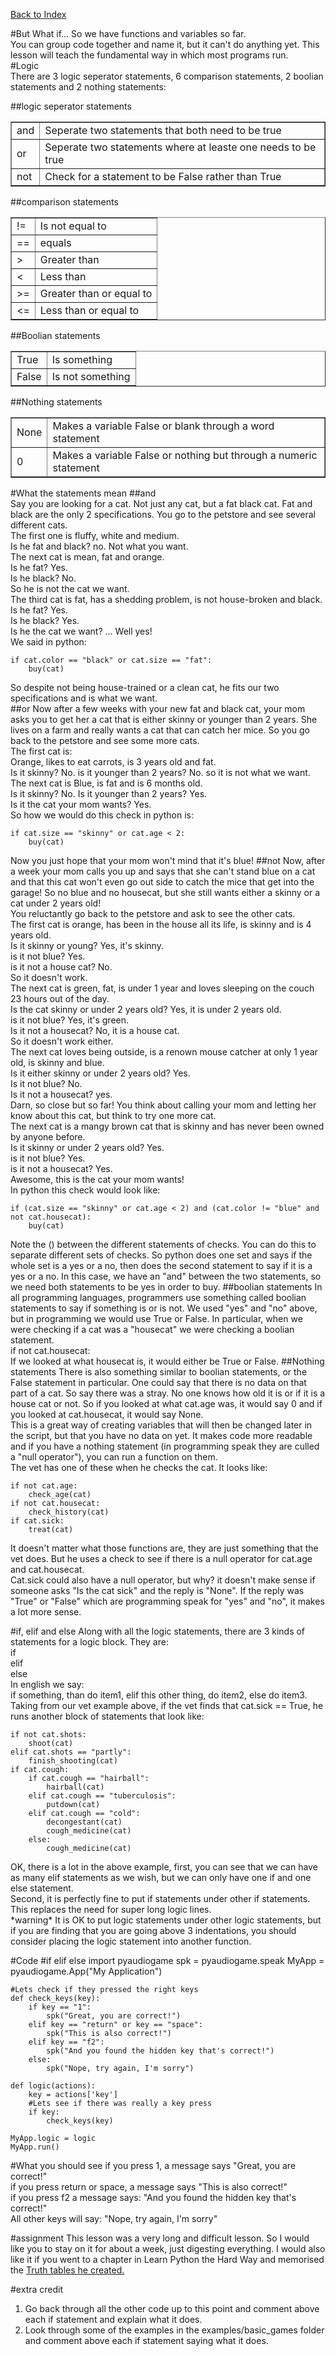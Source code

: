 <title>lesson 3: but what if -- Basic Tutorial</title>

[Back to Index](index.html)

#But What if...
So we have functions and variables so far.  
You can group code together and name it, but it can't do anything yet. This lesson will teach the fundamental way in which most programs run.  
#Logic  
There are 3 logic seperator statements, 6 comparison statements, 2 boolian statements and 2 nothing statements:  

##logic seperator statements

<table border=1>
<tr>
<td>and</td>
<td>Seperate two statements that both need to be true</td>
</tr>
<tr>
<td>or</td>
<td>Seperate two statements where at leaste one needs to be true</td>
</tr>
<tr>
<td>not</td>
<td>Check for a statement to be False rather than True</td>
</tr>
</table>

##comparison statements

<table border=1>
<tr>
<td>!=</td>
<td>Is not equal to</td>
</tr>
<tr>
<td>==</td>
<td>equals</td>
</tr>
<tr>
<td>&gt;</td>
<td>Greater than</td>
</tr>
<tr>
<td>&lt;</td>
<td>Less than</td>
</tr>
<tr>
<td>&gt;=</td>
<td>Greater than or equal to</td>
</tr>
<tr>
<td>&lt;=</td>
<td>Less than or equal to</td>
</tr>
</table>

##Boolian statements

<table border=1>
<tr>
<td>True</td>
<td>Is something</tr>
</tr>
<tr>
<td>False</td>
<td>Is not something</td>
</tr>
</table>

##Nothing statements

<table border=1>
<tr>
<td>None</td>
<td>Makes a variable False or blank through a word statement</td>
</tr>
<tr>
<td>0</td>
<td>Makes a variable False or nothing but through a numeric statement</td>
</tr>
</table>

#What the statements mean
##and  
Say you are looking for a cat. Not just any cat, but a fat black cat. Fat and black are the only 2 specifications. You go to the petstore and see several different cats.  
The first one is fluffy, white and medium.  
Is he fat and black? no. Not what you want.  
The next cat is mean, fat and orange.  
Is he fat? Yes.  
Is he black? No.  
So he is not the cat we want.  
The third cat is fat, has a shedding problem, is not house-broken and black.  
Is he fat? Yes.  
Is he black? Yes.  
Is he the cat we want? ... Well yes!  
We said in python:

	if cat.color == "black" or cat.size == "fat":
		buy(cat)

So despite not being house-trained or a clean cat, he fits our two specifications and is what we want.  
##or
Now after a few weeks with your new fat and black cat, your mom asks you to get her a cat that is either skinny or younger than 2 years. She lives on a farm and really wants a cat that can catch her mice. So you go back to the petstore and see some more cats.  
The first cat is:  
Orange, likes to eat carrots, is 3 years old and fat.  
Is it skinny? No. is it younger than 2 years? No. so it is not what we want.  
The next cat is Blue, is fat and is 6 months old.  
Is it skinny? No. Is it younger than 2 years? Yes.  
Is it the cat your mom wants? Yes.  
So how we would do this check in python is:  

	if cat.size == "skinny" or cat.age < 2:
		buy(cat)

Now you just hope that your mom won't mind that it's blue!
##not
Now, after a week your mom calls you up and says that she can't stand blue on a cat and that this cat won't even go out side to catch the mice that get into the garage! So no blue and no housecat, but she still wants either a skinny or a cat under 2 years old!  
You reluctantly go back to the petstore and ask to see the other cats.  
The first cat is orange, has been in the house all its life, is skinny and is 4 years old.  
Is it skinny or young? Yes, it's skinny.  
is it not blue? Yes.  
is it not a house cat? No.  
So it doesn't work.  
The next cat is green, fat, is under 1 year and loves sleeping on the couch 23 hours out of the day.  
Is the cat skinny or under 2 years old? Yes, it is under 2 years old.  
is it not blue? Yes, it's green.  
Is it not a housecat? No, it is a house cat.  
So it doesn't work either.  
The next cat loves being outside, is a renown mouse catcher at only 1 year old, is skinny and blue.  
Is it either skinny or under 2 years old? Yes.  
Is it not blue? No.  
Is it not a housecat? yes.  
Darn, so close but so far! You think about calling your mom and letting her know about this cat, but think to try one more cat.  
The next cat is a mangy brown cat that is skinny and has never been owned by anyone before.  
Is it skinny or under 2 years old? Yes.  
is it not blue? Yes.  
is it not a housecat? Yes.  
Awesome, this is the cat your mom wants!  
In python this check would look like:  

	if (cat.size == "skinny" or cat.age < 2) and (cat.color != "blue" and not cat.housecat):
		buy(cat)

Note the () between the different statements of checks. You can do this to separate different sets of checks. So python does one set and says if the whole set is a yes or a no, then does the second statement to say if it is a yes or a no. In this case, we have an "and" between the two statements, so we need both statements to be yes in order to buy.
##boolian statements
In all programming languages, programmers use something called boolian statements to say if something is or is not. We used "yes" and "no" above, but in programming we would use True or False. In particular, when we were checking if a cat was a "housecat" we were checking a boolian statement.  
if not cat.housecat:  
If we looked at what housecat is, it would either be True or False.
##Nothing statements
There is also something similar to boolian statements, or the False statement in particular. One could say that there is no data on that part of a cat. So say there was a stray. No one knows how old it is or if it is a house cat or not. So if you looked at what cat.age was, it would say 0 and if you looked at cat.housecat, it would say None.  
This is a great way of creating variables that will then be changed later in the script, but that you have no data on yet. It makes code more readable and if you have a nothing statement (in programming speak they are culled a "null operator"), you can run a function on them.  
The vet has one of these when he checks the cat. It looks like:  

	if not cat.age:
		check_age(cat)
	if not cat.housecat:
		check_history(cat)
	if cat.sick:
		treat(cat)


It doesn't matter what those functions are, they are just something that the vet does. But he uses a check to see if there is a null operator for cat.age and cat.housecat.  
Cat.sick could also have a null operator, but why? it doesn't make sense if someone asks "Is the cat sick" and the reply is "None". If the reply was "True" or "False" which are programming speak for "yes" and "no", it makes a lot more sense.

#if, elif and else
Along with all the logic statements, there are 3 kinds of statements for a logic block. They are:  
if  
elif  
else  
In english we say:  
if something, than do item1, elif this other thing, do item2, else do item3.  
Taking from our vet example above, if the vet finds that cat.sick == True, he runs another block of statements that look like:  

	if not cat.shots:
		shoot(cat)
	elif cat.shots == "partly":
		finish_shooting(cat)
	if cat.cough:
		if cat.cough == "hairball":
			hairball(cat)
		elif cat.cough == "tuberculosis":
			putdown(cat)
		elif cat.cough == "cold":
			decongestant(cat)
			cough_medicine(cat)
		else:
			cough_medicine(cat)

OK, there is a lot in the above example, first, you can see that we can have as many elif statements as we wish, but we can only have one if and one else statement.  
Second, it is perfectly fine to put if statements under other if statements. This replaces the need for super long logic lines.  
\*warning\* It is OK to put logic statements under other logic statements, but if you are finding that you are going above 3 indentations, you should consider placing the logic statement into another function.

#Code
	#if elif else
	import pyaudiogame
	spk = pyaudiogame.speak
	MyApp = pyaudiogame.App("My Application")
	
	#Lets check if they pressed the right keys
	def check_keys(key):
		if key == "1":
			spk("Great, you are correct!")
		elif key == "return" or key == "space":
			spk("This is also correct!")
		elif key == "f2":
			spk("And you found the hidden key that's correct!")
		else:
			spk("Nope, try again, I'm sorry")
	
	def logic(actions):
		key = actions['key']
		#Lets see if there was really a key press
		if key:
			check_keys(key)
	
	MyApp.logic = logic
	MyApp.run()

#What you should see
if you press 1, a message says "Great, you are correct!"  
if you press return or space, a message says "This is also correct!"  
if you press f2 a message says: "And you found the hidden key that's correct!"  
All other keys will say: "Nope, try again, I'm sorry"  

#assignment
This lesson was a very long and difficult lesson. So I would like you to stay on it for about a week, just digesting everything. I would also like it if you went to a chapter in Learn Python the Hard Way and memorised the
[Truth tables he created.](http://learnpythonthehardway.org/book/ex27.html)  

#extra credit
1. Go back through all the other code up to this point and comment above each if statement and explain what it does.
2. Look through some of the examples in the examples/basic_games folder and comment above each if statement saying what it does.
